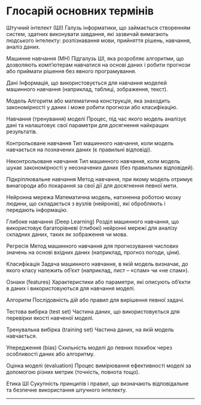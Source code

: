 # Глосарій основних термінів

Штучний інтелект (ШІ)
Галузь інформатики, що займається створенням систем, здатних виконувати завдання, які зазвичай вимагають людського інтелекту: розпізнавання мови, прийняття рішень, навчання, аналіз даних.

Машинне навчання (МН)
Підгалузь ШІ, яка розробляє алгоритми, що дозволяють комп’ютерам навчатися на основі даних і робити прогнози або приймати рішення без явного програмування.

Дані
Інформація, що використовується для навчання моделей машинного навчання (наприклад, таблиці, зображення, текст).

Модель
Алгоритм або математична конструкція, яка знаходить закономірності у даних і може робити прогнози або класифікацію.

Навчання (тренування) моделі
Процес, під час якого модель аналізує дані та налаштовує свої параметри для досягнення найкращих результатів.

Контрольоване навчання
Тип машинного навчання, коли модель навчається на позначених даних (є правильні відповіді).

Неконтрольоване навчання
Тип машинного навчання, коли модель шукає закономірності у неозначених даних (без правильних відповідей).

Підкріплювальне навчання
Метод навчання, при якому модель отримує винагороди або покарання за свої дії для досягнення певної мети.

Нейронна мережа
Математична модель, натхненна роботою мозку людини, що складається з вузлів (нейронів), які обробляють і передають інформацію.

Глибоке навчання (Deep Learning)
Розділ машинного навчання, що використовує багаторівневі (глибокі) нейронні мережі для аналізу складних даних, таких як зображення чи мова.

Регресія
Метод машинного навчання для прогнозування числових значень на основі вхідних даних (наприклад, прогноз погоди, ціни).

Класифікація
Задача машинного навчання, в якій модель визначає, до якого класу належить об’єкт (наприклад, лист – «спам» чи «не спам»).

Ознаки (features)
Характеристики або параметри, які описують об’єкти в даних і використовуються для навчання моделі.

Алгоритм
Послідовність дій або правил для вирішення певної задачі.

Тестова вибірка (test set)
Частина даних, що використовується для перевірки якості навченої моделі.

Тренувальна вибірка (training set)
Частина даних, на якій модель навчається.

Упередження (bias)
Схильність моделі до певних похибок через особливості даних або алгоритму.

Оцінка моделі (evaluation)
Процес вимірювання ефективності моделі за допомогою різних метрик (точність, повнота тощо).

Етика ШІ
Сукупність принципів і правил, що визначають відповідальне та безпечне використання штучного інтелекту.


---

